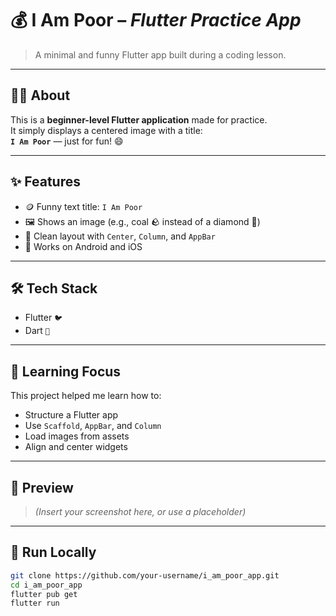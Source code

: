 # 💰 I Am Poor – *Flutter Practice App*

> A minimal and funny Flutter app built during a coding lesson.

---

## 🧑‍💻 **About**

This is a **beginner-level Flutter application** made for practice.  
It simply displays a centered image with a title:  
**`I Am Poor`** — just for fun! 😄

---

## ✨ **Features**

- 🪙 Funny text title: `I Am Poor`
- 🖼️ Shows an image (e.g., coal 🪨 instead of a diamond 💎)
- 🎯 Clean layout with `Center`, `Column`, and `AppBar`
- 📱 Works on Android and iOS

---

## 🛠️ **Tech Stack**

- Flutter `🐦`
- Dart `💙`

---

## 🎯 **Learning Focus**

This project helped me learn how to:

- Structure a Flutter app
- Use `Scaffold`, `AppBar`, and `Column`
- Load images from assets
- Align and center widgets

---

## 📸 **Preview**

> *(Insert your screenshot here, or use a placeholder)*

---

## 📁 **Run Locally**

```bash
git clone https://github.com/your-username/i_am_poor_app.git
cd i_am_poor_app
flutter pub get
flutter run
